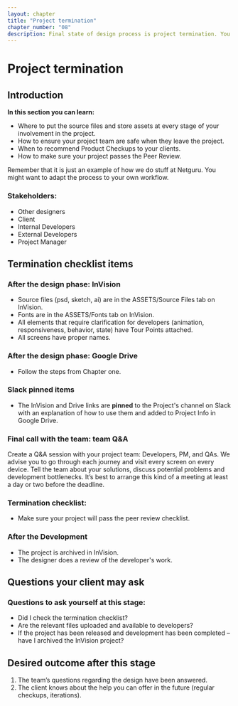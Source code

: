 ```yaml
---
layout: chapter
title: "Project termination"
chapter_number: "08"
description: Final state of design process is project termination. You will learn where to put source files and store assets, how to ensure your project team are safe, when to recommend product checkups and how to make sure your project passes the peer review.
---
```


# Project termination

## Introduction
**In this section you can learn:**
- Where to put the source files and store assets at every stage of your involvement in the project.
- How to ensure your project team are safe when they leave the project.
- When to recommend Product Checkups to your clients.
- How to make sure your project passes the Peer Review.

Remember that it is just an example of how we do stuff at Netguru. You might want to adapt the process to your own workflow.

### Stakeholders:
- Other designers
- Client
- Internal Developers
- External Developers
- Project Manager

## Termination checklist items

### After the design phase: InVision

- Source files (psd, sketch, ai) are in the ASSETS/Source Files tab on InVision.
- Fonts are in the ASSETS/Fonts tab on InVision.
- All elements that require clarification for developers (animation, responsiveness, behavior, state) have Tour Points attached.
- All screens have proper names.

### After the design phase: Google Drive

- Follow the steps from Chapter one.

### Slack pinned items
- The InVision and Drive links are **pinned** to the Project's channel on Slack with an explanation of how to use them and added to Project Info in Google Drive.

### Final call with the team: team Q&A

Create a Q&A session with your project team: Developers, PM, and QAs. We advise you to go through each journey and visit every screen on every device. Tell the team about your solutions, discuss potential problems and development bottlenecks. It’s best to arrange this kind of a meeting at least a day or two before the deadline.

### Termination checklist:

- Make sure your project will pass the peer review checklist.

### After the Development
- The project is archived in InVision.
- The designer does a review of the developer's work.

## Questions your client may ask

<BaseQA
  question="Is the development team safe to proceed without the presence of designers?"
  answer="Yes. All assets have been prepared and are available on Google Drive or as links on Jira Tickets"
/>

<BaseQA
  question="Where can I find all the files and assets?"
  answer="You can find them on Jira Tickets or through the provided Google Drive & InVision links"
/>

<BaseQA
  question="Can you send me the source files of the designs?"
  answer="Yes. You can get links to the source files."
/>

### Questions to ask yourself at this stage:
- Did I check the termination checklist?
- Are the relevant files uploaded and available to developers?
- If the project has been released and development has been completed – have I archived the InVision project?

## Desired outcome after this stage
1. The team’s questions regarding the design have been answered.
2. The client knows about the help you can offer in the future (regular checkups, iterations).
